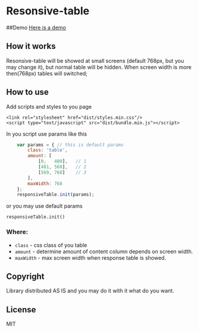 # Resonsive-table

##Demo
[Here is a demo](https://rawgit.com/vorant/resonsive-table/master/example/index.html)

## How it works
Resonsive-table will be showed at small screens (default 768px, but you may change it), but normal table will be hidden. When screen width is more then(768px) tables will switched; 

## How to use

Add scripts and styles to you page

```
<link rel="stylesheet" href="dist/styles.min.css"/>
<script type="text/javascript" src="dist/bundle.min.js"></script>
```
In you script use params like this
```javascript
    var params = { // this is default params
        class: 'table',
        amount: [
            [0,   480],   // 1
            [481, 568],   // 2
            [569, 768]    // 3
        ],
        maxWidth: 768 
    };
    responsiveTable.init(params);
```
or you may use default params
```
responsiveTable.init()
```
### Where:

* `class` - css class of you table 
* `amount` - determine amount of content column depends on screen width.
* `maxWidth` - max screen width when response table is showed.

## Copyright
Library distributed AS IS and you may do it with it what do you want.

## License
MIT
